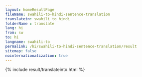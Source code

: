```yaml
---
layout: homeResultPage
fileName: swahili-to-hindi-sentence-translation
translatein: swahili_to_hindi
folderName : translate
lang: hi
from: sw
to: hi
langname: swahili-to
permalink: /hi/swahili-to-hindi-sentence-translation/result
sitemap: false
nointernationalization: true
---
```

{% include result/translateinto.html %}

<script src="/js/result/translation.js" data-foldername="{{page.folderName}}" data-lang="{{page.lang}}"></script>

